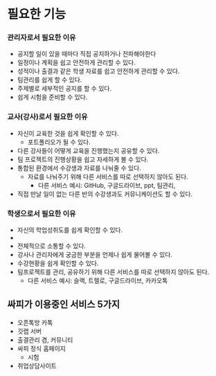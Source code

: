 # 필요한 기능
### 관리자로서 필요한 이유
- 공지할 일이 있을 때마다 직접 공지하거나 전파해야한다
- 일정이나 계획을 쉽고 안전하게 관리할 수 있다.
- 성적이나 출결과 같은 학생 자료를 쉽고 안전하게 관리할 수 있다.
- 팀관리를 쉽게 할 수 있다.
- 주제별로 세부적인 공지를 할 수 있다.
- 쉽게 시험을 준비할 수 있다.
### 교사(강사)로서 필요한 이유
- 자신이 교육한 것을 쉽게 확인할 수 있다.
	- 포트폴리오가 될 수 있다.
- 다른 강사들이 어떻게 교육을 진행했는지 공유할 수 있다.
- 팀 프로젝트의 진행상황을 쉽고 자세하게 볼 수 있다.
- 통합된 환경에서 수강생과 자료를 나눠줄 수 있다.
	- 자료를 나눠주기 위해 다른 서비스를 따로 선택하지 않아도 된다.
		- 다른 서비스 예시: GitHub, 구글드라이브, ppt, 팀관리, 
- 직접 만날 일이 없는 다른 반의 수강생과도 커뮤니케이션도 할 수 있다.
### 학생으로서 필요한 이유
- 자신의 학업성취도를 쉽게 확인할 수 있다.
- 
- 전체적으로 소통할 수 있다.
- 강사나 관리자에게 궁금한 부분을 언제나 쉽게 물어볼 수 있다.
- 수강현황을 쉽게 확인할 수 있다.
- 팀프로젝트를 관리, 공유하기 위해 다른 서비스를 따로 선택하지 않아도 된다.
	- 다른 서비스 예시: 슬랙, 트렐로, 구글드라이브, 카카오톡

## 싸피가 이용중인 서비스 5가지
- 오픈톡방 카톡
- 깃랩 서버
- 출결관리 겸, 커뮤니티
- 싸피 정식 홈페이지
	- 시험 
- 취업상담사이트